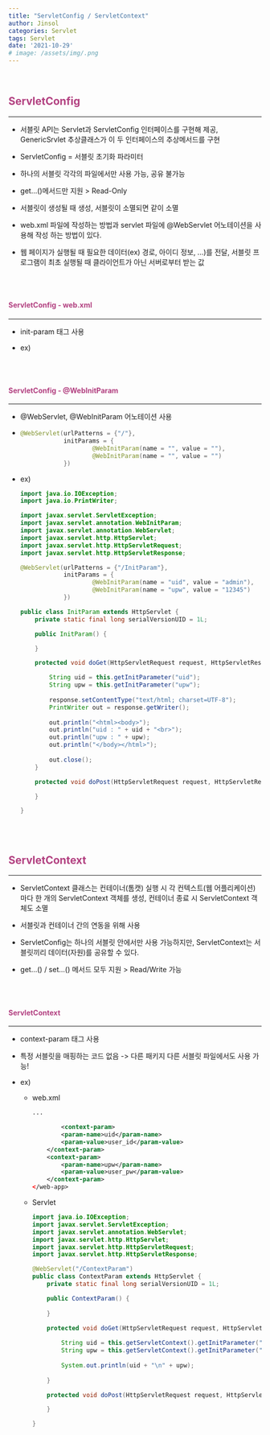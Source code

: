 ```yaml
---
title: "ServletConfig / ServletContext"
author: Jinsol
categories: Servlet
tags: Servlet
date: '2021-10-29'
# image: /assets/img/.png
---
```


<br>

## <span style="color:#B24080">ServletConfig</span>
<hr>

- 서블릿 API는 Servlet과 ServletConfig 인터페이스를 구현해 제공, GenericSrvlet 추상클래스가 이 두 인터페이스의 추상메서드를 구현

- ServletConfig = 서블릿 초기화 파라미터

- 하나의 서블릿 각각의 파일에서만 사용 가능, 공유 불가능

- get...()메서드만 지원 > Read-Only

- 서블릿이 생성될 때 생성, 서블릿이 소멸되면 같이 소멸

- web.xml 파일에 작성하는 방법과 servlet 파일에 @WebServlet 어노테이션을 사용해 작성 하는 방법이 있다.

- 웹 페이지가 실행될 때 필요한 데이터(ex) 경로, 아이디 정보, ...)를 전달, 서블릿 프로그램이 최초 실행될 때 클라이언트가 아닌 서버로부터 받는 값

<br><br>

#### <span style="color:#B24080">ServletConfig - web.xml</span>
<hr>

- init-param 태그 사용

- ex)

<br><br>

#### <span style="color:#B24080">ServletConfig - @WebInitParam</span>
<hr>

- @WebServlet, @WebInitParam 어노테이션 사용

-   ```java
    @WebServlet(urlPatterns = {"/"},
                initParams = {
                        @WebInitParam(name = "", value = ""),
                        @WebInitParam(name = "", value = "")
                })
    ```

- ex)

    ```java
    import java.io.IOException;
    import java.io.PrintWriter;

    import javax.servlet.ServletException;
    import javax.servlet.annotation.WebInitParam;
    import javax.servlet.annotation.WebServlet;
    import javax.servlet.http.HttpServlet;
    import javax.servlet.http.HttpServletRequest;
    import javax.servlet.http.HttpServletResponse;

    @WebServlet(urlPatterns = {"/InitParam"},
                initParams = {
                        @WebInitParam(name = "uid", value = "admin"),
                        @WebInitParam(name = "upw", value = "12345")
                })

    public class InitParam extends HttpServlet {
        private static final long serialVersionUID = 1L;

        public InitParam() {

        }

        protected void doGet(HttpServletRequest request, HttpServletResponse response) throws ServletException, IOException {

            String uid = this.getInitParameter("uid");
            String upw = this.getInitParameter("upw");
            
            response.setContentType("text/html; charset=UTF-8");
            PrintWriter out = response.getWriter();
            
            out.println("<html><body>");
            out.println("uid : " + uid + "<br>");
            out.println("upw : " + upw);
            out.println("</body></html>");
            
            out.close();
        }

        protected void doPost(HttpServletRequest request, HttpServletResponse response) throws ServletException, IOException {

        }

    }
    ```

<br><br>

## <span style="color:#B24080">ServletContext</span>
<hr>

- ServletContext 클래스는 컨테이너(톰캣) 실행 시 각 컨텍스트(웹 어플리케이션)마다 한 개의 ServletContext 객체를 생성, 컨테이너 종료 시 ServletContext 객체도 소멸

- 서블릿과 컨테이너 간의 연동을 위해 사용

- ServletConfig는 하나의 서블릿 안에서만 사용 가능하지만, ServletContext는 서블릿끼리 데이터(자원)를 공유할 수 있다.

- get...() / set...() 메서드 모두 지원 > Read/Write 가능

<br><br>

#### <span style="color:#B24080">ServletContext</span>
<hr>

- context-param 태그 사용

- 특정 서블릿을 매핑하는 코드 없음 -> 다른 패키지 다른 서블릿 파일에서도 사용 가능!

- ex)

    - web.xml

        ```xml
        ...

                <context-param>
                <param-name>uid</param-name>
                <param-value>user_id</param-value>
            </context-param>
            <context-param>
                <param-name>upw</param-name>
                <param-value>user_pw</param-value>
            </context-param>
        </web-app>
        ```

    - Servlet

        ```java
        import java.io.IOException;
        import javax.servlet.ServletException;
        import javax.servlet.annotation.WebServlet;
        import javax.servlet.http.HttpServlet;
        import javax.servlet.http.HttpServletRequest;
        import javax.servlet.http.HttpServletResponse;

        @WebServlet("/ContextParam")
        public class ContextParam extends HttpServlet {
            private static final long serialVersionUID = 1L;

            public ContextParam() {
                
            }

            protected void doGet(HttpServletRequest request, HttpServletResponse response) throws ServletException, IOException {
            
                String uid = this.getServletContext().getInitParameter("uid");
                String upw = this.getServletContext().getInitParameter("upw");
                
                System.out.println(uid + "\n" + upw);
                
            }

            protected void doPost(HttpServletRequest request, HttpServletResponse response) throws ServletException, IOException {

            }

        }
        ```